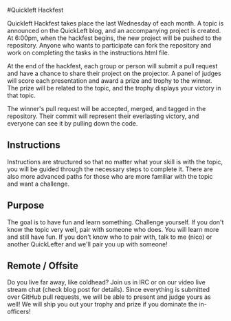 #Quickleft Hackfest

Quickleft Hackfest takes place the last Wednesday of each month. A topic is announced on the QuickLeft blog, and an accompanying project is created. At 6:00pm, when the hackfest begins, the new project will be pushed to the repository. Anyone who wants to participate can fork the repository and work on completing the tasks in the instructions.html file.

At the end of the hackfest, each group or person will submit a pull request and have a chance to share their project on the projector. A panel of judges will score each presentation and award a prize and trophy to the winner. The prize will be related to the topic, and the trophy displays your victory in that topic.

The winner's pull request will be accepted, merged, and tagged in the repository. Their commit will represent their everlasting victory, and everyone can see it by pulling down the code.

## Instructions

Instructions are structured so that no matter what your skill is with the topic, you will be guided through the necessary steps to complete it. There are also more advanced paths for those who are more familiar with the topic and want a challenge.

## Purpose

The goal is to have fun and learn something. Challenge yourself. If you don't know the topic very well, pair with someone who does. You will learn more and still have fun. If you don't know who to pair with, talk to me (nico) or another QuickLefter and we'll pair you up with someone!

## Remote / Offsite

Do you live far away, like coldhead? Join us in IRC or on our video live stream chat (check blog post for details). Since everything is submitted over GitHub pull requests, we will be able to present and judge yours as well! We will ship you out your trophy and prize if you dominate the in-officers!
